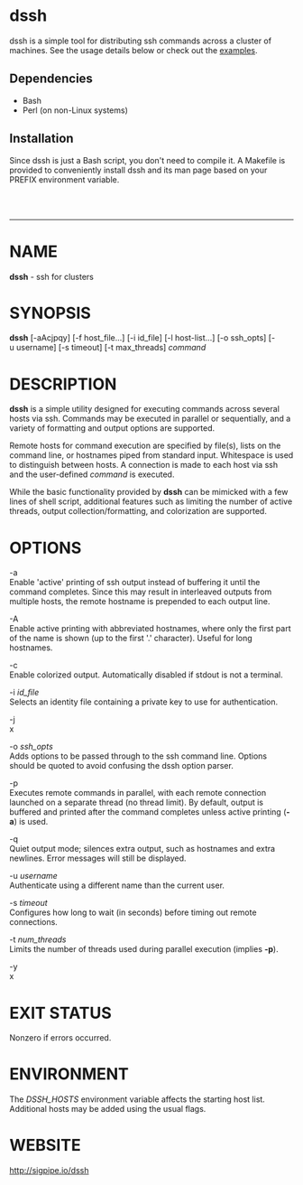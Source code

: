 dssh
====

dssh is a simple tool for distributing ssh commands across a cluster of machines. See the usage details below or check out the [examples](doc/examples.md).

Dependencies
------------
* Bash 
* Perl (on non-Linux systems)

Installation
------------
Since dssh is just a Bash script, you don't need to compile it. A Makefile is provided to conveniently install dssh and its man page based on your PREFIX environment variable.

<br>
<br>

* * *


NAME
====

**dssh** - ssh for clusters

SYNOPSIS
========

**dssh** \[-aAcjpqy\] \[-f host\_file...\] \[-i id\_file\] \[-l host-list...\] \[-o ssh\_opts\] \[-u username\] \[-s timeout\] \[-t max\_threads\] *command*

DESCRIPTION
===========

**dssh** is a simple utility designed for executing commands across several hosts via ssh. Commands may be executed in parallel or sequentially, and a variety of formatting and output options are supported.

Remote hosts for command execution are specified by file(s), lists on the command line, or hostnames piped from standard input. Whitespace is used to distinguish between hosts. A connection is made to each host via ssh and the user-defined *command* is executed.

While the basic functionality provided by **dssh** can be mimicked with a few lines of shell script, additional features such as limiting the number of active threads, output collection/formatting, and colorization are supported.

OPTIONS
=======

-a  
Enable 'active' printing of ssh output instead of buffering it until the command completes. Since this may result in interleaved outputs from multiple hosts, the remote hostname is prepended to each output line.

-A  
Enable active printing with abbreviated hostnames, where only the first part of the name is shown (up to the first '.' character). Useful for long hostnames.

-c  
Enable colorized output. Automatically disabled if stdout is not a terminal.

-i *id\_file*  
Selects an identity file containing a private key to use for authentication.

-j  
x

-o *ssh\_opts*  
Adds options to be passed through to the ssh command line. Options should be quoted to avoid confusing the dssh option parser.

-p  
Executes remote commands in parallel, with each remote connection launched on a separate thread (no thread limit). By default, output is buffered and printed after the command completes unless active printing (**-a**) is used.

-q  
Quiet output mode; silences extra output, such as hostnames and extra newlines. Error messages will still be displayed.

-u *username*  
Authenticate using a different name than the current user.

-s *timeout*  
Configures how long to wait (in seconds) before timing out remote connections.

-t *num\_threads*  
Limits the number of threads used during parallel execution (implies **-p**).

-y  
x

EXIT STATUS
===========

Nonzero if errors occurred.

ENVIRONMENT
===========

The *DSSH\_HOSTS* environment variable affects the starting host list. Additional hosts may be added using the usual flags.

WEBSITE
=======

http://sigpipe.io/dssh

